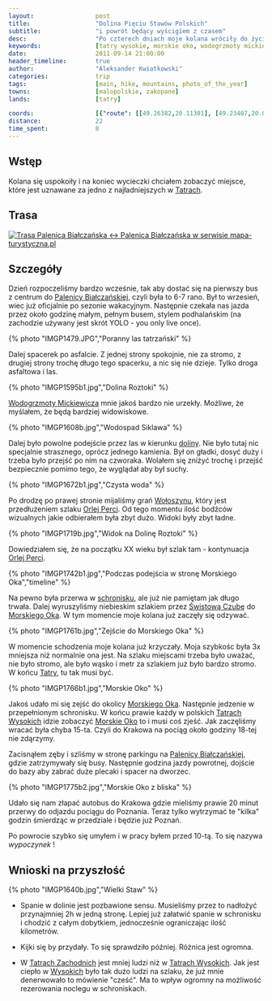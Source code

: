 ```yaml
---
layout:                 post
title:                  "Dolina Pięciu Stawów Polskich"
subtitle:               "i powrót będący wyścigiem z czasem"
desc:                   "Po czterech dniach moje kolana wróciły do życia. Postanowiliśmy na ostatni dzień dostać się do Doliny Pięciu Stawów Polskich, która jest ponoć najładniejszym miejscem w polskich Tatrach."
keywords:               [tatry wysokie, morskie oko, wodogrzmoty mickiewicza, dolina roztoki, dolina rybiego potoku]
date:                   2011-09-14 21:00:00
header_timeline:        true
author:                 "Aleksander Kwiatkowski"
categories:             trip
tags:                   [main, hike, mountains, photo_of_the_year]
towns:                  [malopolskie, zakopane]
lands:                  [tatry]

coords:                 [{"route": [[49.26382,20.11301], [49.23407,20.08794], [49.21221,20.04262], [49.21608,20.06674], [49.20116,20.07052], [49.22174,20.09550], [49.23446,20.08726]], "type": "hike"}, {"route": [[49.28462,19.97395], [49.28311,20.01095], [49.28938,20.01807], [49.28647,20.02734], [49.29196,20.07112], [49.28238,20.08802], [49.29526,20.09798], [49.28720,20.11240], [49.27174,20.12055], [49.26351,20.11412]], "type": "bus"}]
distance:               22
time_spent:             8
---
```


[wiki-tatry]:                   https://pl.wikipedia.org/wiki/Tatry
[wiki-palenica-b]:              https://pl.wikipedia.org/wiki/Palenica_Bia%C5%82cza%C5%84ska
[wiki-wodogrzmoty]:             https://pl.wikipedia.org/wiki/Wodogrzmoty_Mickiewicza
[wiki-dolina]:                  https://pl.wikipedia.org/wiki/Dolina_Pi%C4%99ciu_Staw%C3%B3w_Polskich
[wiki-schron-5stawow]:          https://pl.wikipedia.org/wiki/Schronisko_PTTK_w_Dolinie_Pi%C4%99ciu_Staw%C3%B3w_Polskich
[wiki-swistowa]:                https://pl.wikipedia.org/wiki/%C5%9Awistowa_Czuba
[wiki-krzyzne]:                 https://pl.wikipedia.org/wiki/Krzy%C5%BCne
[wiki-woloszyn]:                https://pl.wikipedia.org/wiki/Wo%C5%82oszyn
[wiki-orla-perc]:               https://pl.wikipedia.org/wiki/Orla_Per%C4%87
[wiki-moko]:                    https://pl.wikipedia.org/wiki/Morskie_Oko
[wiki-tatry-wysokie]:           https://pl.wikipedia.org/wiki/Tatry_Wysokie
[wiki-tatry-zachodnie]:         https://pl.wikipedia.org/wiki/Tatry_Zachodnie

Wstęp
-----

Kolana się uspokoiły i na koniec wycieczki chciałem zobaczyć miejsce, które jest uznawane za jedno z najładniejszych w [Tatrach][wiki-tatry].

Trasa
-----

<a href="http://mapa-turystyczna.pl/route/sjf" title="Trasa Palenica Białczańska ↔ Palenica Białczańska w serwisie mapa-turystyczna.pl"><img alt="Trasa Palenica Białczańska ↔ Palenica Białczańska w serwisie mapa-turystyczna.pl" src="http://mapa-turystyczna.pl/images/icon-s.png" /></a>

Szczegóły
---------

Dzień rozpoczeliśmy bardzo wcześnie, tak aby dostać się na pierwszy bus z centrum do [Palenicy Białczańskiej][wiki-palenica-b],
czyli była to 6-7 rano. Był to wrzesień, wiec już oficjalnie po sezonie wakacyjnym.
Następnie czekała nas jazda przez około godzinę małym, pełnym busem, stylem
podhalańskim (na zachodzie używany jest skrót YOLO - you only live once).

{% photo "IMGP1479.JPG","Poranny las tatrzański" %}

Dalej spacerek po asfalcie. Z jednej strony spokojnie, nie za stromo, z drugiej strony trochę długo
tego spacerku, a nic się nie dzieje. Tylko droga asfaltowa i las.

{% photo "IMGP1595b1.jpg","Dolina Roztoki" %}

[Wodogrzmoty Mickiewicza][wiki-wodogrzmoty] mnie jakoś bardzo nie urzekły. Możliwe, że myślałem, że będą
bardziej widowiskowe.

{% photo "IMGP1608b.jpg","Wodospad Siklawa" %}

Dalej było
powolne podejście przez las w kierunku [doliny][wiki-dolina]. Nie było tutaj nic specjalnie strasznego, oprócz jednego
kamienia. Był on gładki, dosyć duży i trzeba było przejść po nim na czworaka.
Wolałem się zniżyć trochę i przejść bezpiecznie pomimo tego, że
wyglądał aby był suchy.

{% photo "IMGP1672b1.jpg","Czysta woda" %}

Po drodzę po prawej stronie mijaliśmy grań [Wołoszynu][wiki-woloszyn], który jest przedłużeniem szlaku [Orlej Perci][wiki-orla-perc].
Od tego momentu ilość bodźców wizualnych jakie odbierałem była zbyt dużo. Widoki były zbyt ładne.

{% photo "IMGP1719b.jpg","Widok na Dolinę Roztoki" %}

Dowiedziałem się, że na początku XX wieku był szlak tam - kontynuacja [Orlej Perci][wiki-orla-perc].

{% photo "IMGP1742b1.jpg","Podczas podejścia w stronę Morskiego Oka","timeline" %}

Na pewno była przerwa w [schronisku][wiki-schron-5stawow], ale już nie pamiętam jak
długo trwała. Dalej wyruszyliśmy niebieskim szlakiem przez
[Świstową Czubę][wiki-swistowa] do [Morskiego Oka][wiki-moko]. W tym momencie moje kolana już zaczęły się odzywać.

{% photo "IMGP1761b.jpg","Zejście do Morskiego Oka" %}

W momencie schodzenia moje kolana już krzyczały. Moja szybkośc była 3x mniejsza niż normalnie ona jest.
Na szlaku miejscami trzeba
było uważać, nie było stromo, ale było wąsko i metr za szlakiem już było bardzo stromo.
W końcu [Tatry][wiki-tatry], tu tak musi być.

{% photo "IMGP1766b1.jpg","Morskie Oko" %}

Jakoś udało mi się zejść do okolicy [Morskiego Oka][wiki-moko]. Następnie jedzenie w przepełnionym schronisku.
W końcu prawie każdy w polskich [Tatrach Wysokich][wiki-tatry-wysokie] idzie zobaczyć [Morskie Oko][wiki-moko] to i
musi coś zjeść. Jak zaczęliśmy wracać była chyba 15-ta. Czyli do Krakowa na pociąg około
godziny 18-tej nie zdąrzymy.

Zacisnąłem zęby
i szliśmy w stronę parkingu na [Palenicy Białczańskiej][wiki-palenica-b], gdzie zatrzymywały się busy.
Następnie godzina jazdy powrotnej, dojście do bazy aby zabrać duże plecaki i spacer
na dworzec.

{% photo "IMGP1775b2.jpg","Morskie Oko z bliska" %}

Udało się nam złapać autobus do Krakowa gdzie mieliśmy prawie 20 minut przerwy do odjazdu pociągu
do Poznania. Teraz tylko wytrzymać te "kilka" godzin
śmierdząc w przedziale i będzie już Poznań.

Po powrocie szybko się umyłem i w pracy byłem przed 10-tą. To się nazywa *wypoczynek* !



Wnioski na przyszłość
---------------------

{% photo "IMGP1640b.jpg","Wielki Staw" %}

* Spanie w dolinie jest pozbawione sensu. Musieliśmy przez to nadłożyć przynajmniej 2h w jedną stronę. Lepiej już załatwić
  spanie w schronisku i chodzić z całym dobytkiem, jednocześnie ograniczając ilość kilometrów.

* Kijki się by przydały. To się sprawdziło później. Różnica jest ogromna.

* W [Tatrach Zachodnich][wiki-tatry-zachodnie] jest mniej ludzi niż w [Tatrach Wysokich][wiki-tatry-wysokie]. Jak jest ciepło
  w [Wysokich][wiki-tatry-wysokie] było tak dużo ludzi na szlaku,
  że już mnie denerwowało to mówienie "cześć". Ma to wpływ ogromny na możliwość
  rezerowania noclegu w schroniskach.
